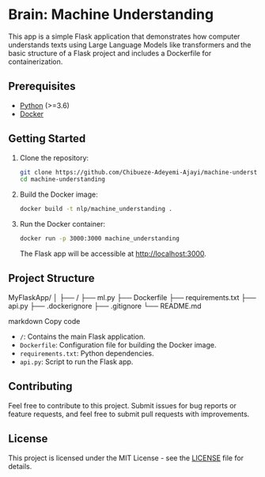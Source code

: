 # Brain: Machine Understanding

This app is a simple Flask application that demonstrates how computer understands texts using Large Language Models like transformers and the basic structure of a Flask project and includes a Dockerfile for containerization.

## Prerequisites

- [Python](https://www.python.org/) (>=3.6)
- [Docker](https://www.docker.com/)

## Getting Started

1. Clone the repository:

    ```bash
    git clone https://github.com/Chibueze-Adeyemi-Ajayi/machine-understanding
    cd machine-understanding
    ```

2. Build the Docker image:

    ```bash
    docker build -t nlp/machine_understanding .
    ```

3. Run the Docker container:

    ```bash
    docker run -p 3000:3000 machine_understanding
    ```

    The Flask app will be accessible at [http://localhost:3000](http://localhost:3000).

## Project Structure

MyFlaskApp/
│
├── /
├── ml.py
├── Dockerfile
├── requirements.txt
├── api.py
├── .dockerignore
├── .gitignore
└── README.md

markdown
Copy code

- `/`: Contains the main Flask application.
- `Dockerfile`: Configuration file for building the Docker image.
- `requirements.txt`: Python dependencies.
- `api.py`: Script to run the Flask app.

## Contributing

Feel free to contribute to this project. Submit issues for bug reports or feature requests, and feel free to submit pull requests with improvements.

## License

This project is licensed under the MIT License - see the [LICENSE](LICENSE) file for details.